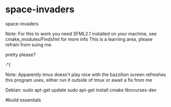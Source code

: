 space-invaders
==============

space-invaders

Note: For this to work you need SFML2.1 installed on your machine, see cmake_modules/Findsfml for more info
This is a learning area, please refrain from suing me.

pretty please?

:^(

Note:
Apparently tmux doesn't play nice with the bazzilion screen refreshes this program uses, either
run it outside of tmux or await a fix from me

Debian:
sudo apt-get update
sudo apt-get install cmake libncurses-dev 

#build essentials

